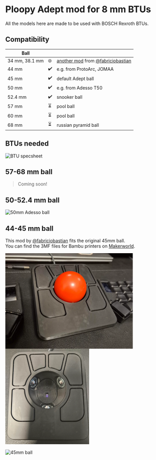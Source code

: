 # Ploopy Adept mod for 8 mm BTUs

All the models here are made to be used with BOSCH Rexroth BTUs.

## Compatibility

| Ball |  |  |
|-----------|----------|--|
| 34 mm, 38.1 mm | 🌐 | [another mod](https://github.com/fabriciobastian/ploopy-adept-small-btu) from [@fabriciobastian](https://github.com/fabriciobastian)
| 44 mm     | ✔️       | e.g. from ProtoArc, JOMAA |
| 45 mm     | ✔️       | default Adept ball |
| 50 mm     | ✔️       | e.g. from Adesso T50 |
| 52.4 mm   | ✔️       | snooker ball  |
| 57 mm     | ⏳️       | pool ball |
| 60 mm     | ⏳️       | pool ball |
| 68 mm     | ⏳️       | russian pyramid ball |

## BTUs needed

<p>
  <img alt='BTU specsheet' src='https://github.com/user-attachments/assets/a1a8a0e0-8605-44d5-94d4-03515e37f13b' height="250px" />
</p>

## 57-68 mm ball

>Coming soon!

## 50-52.4 mm ball

![50mm Adesso ball](https://github.com/user-attachments/assets/4c48117c-0091-4ceb-b4cd-1b48f9380d78)

## 44-45 mm ball

This mod by [@fabriciobastian](https://github.com/fabriciobastian) fits the original 45mm ball. \
You can find the 3MF files for Bambu printers on [Makerworld](https://makerworld.com/en/models/1087275#profileId-1080219).

<p>
  <img alt='45mm top' src='./44-45mm ball/images/45mm-top.png' height="300px" align="left"/>
  <img alt='45mm top without ball'  src='./44-45mm ball/images/45mm-top-no-ball.png' height="300px" />
</p>

![45mm ball](https://github.com/user-attachments/assets/97e48cd0-2c5a-4081-82a7-5ecc3e960016)
